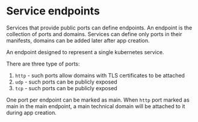 # Service endpoints

Services that provide public ports can define endpoints. An endpoint is the collection of ports and domains. Services can define only ports in their manifests, domains can be added later after app creation.

An endpoint designed to represent a single kubernetes service. 

There are three type of ports:
1. `http` - such ports allow domains with TLS certificates to be attached
2. `udp` - such ports can be publicly exposed
3. `tcp` - such ports can be publicly exposed

One port per endpoint can be marked as main. When `http` port marked as main in the main endpoint, a main technical domain will be attached to it during app creation.
